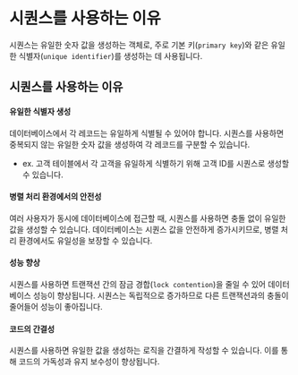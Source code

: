 # 시퀀스를 사용하는 이유

시퀀스는 유일한 숫자 값을 생성하는 객체로, 주로 기본 키(`primary key`)와 같은 유일한 식별자(`unique identifier`)를 생성하는 데 사용됩니다.

## 시퀀스를 사용하는 이유

#### 유일한 식별자 생성

데이터베이스에서 각 레코드는 유일하게 식별될 수 있어야 합니다. 시퀀스를 사용하면 중복되지 않는 유일한 숫자 값을 생성하여 각 레코드를 구분할 수 있습니다.

- ex. 고객 테이블에서 각 고객을 유일하게 식별하기 위해 고객 ID를 시퀀스로 생성할 수 있습니다.

#### 병렬 처리 환경에서의 안전성

여러 사용자가 동시에 데이터베이스에 접근할 때, 시퀀스를 사용하면 충돌 없이 유일한 값을 생성할 수 있습니다. 데이터베이스는 시퀀스 값을 안전하게 증가시키므로, 병렬 처리 환경에서도 유일성을 보장할 수 있습니다.

#### 성능 향상

시퀀스를 사용하면 트랜잭션 간의 잠금 경합(`lock contention`)을 줄일 수 있어 데이터베이스 성능이 향상됩니다. 시퀀스는 독립적으로 증가하므로 다른 트랜잭션과의 충돌이 줄어들어 성능이 좋아집니다.

#### 코드의 간결성

시퀀스를 사용하면 유일한 값을 생성하는 로직을 간결하게 작성할 수 있습니다. 이를 통해 코드의 가독성과 유지 보수성이 향상됩니다.
